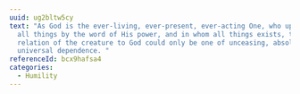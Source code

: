 ```yaml
---
uuid: ug2bltw5cy
text: "As God is the ever-living, ever-present, ever-acting One, who upholdeth
  all things by the word of His power, and in whom all things exists, the
  relation of the creature to God could only be one of unceasing, absolute,
  universal dependence. "
referenceId: bcx9hafsa4
categories:
  - Humility
---
```

